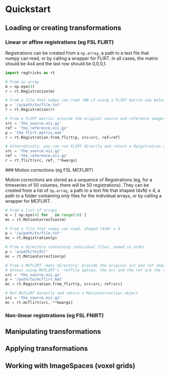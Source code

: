 # Quickstart 

## Loading or creating transformations

### Linear or affine registrations (eg FSL FLIRT)

Registrations can be created from a `np.array`, a path to a text file that numpy can read, or by calling a wrapper for FLIRT. In all cases, the matrix should be 4x4 and the last row should be 0,0,0,1. 

```python 
import regtricks as rt 

# From an array
m = np.eye(4)
r = rt.Registration(m)

# From a file that numpy can read (NB if using a FLIRT matrix see below example)
p = '/a/path/to/file.txt'
r = rt.Registration(r)

# From a FLIRT matrix: provide the original source and reference images 
src = 'the_source.nii.gz'
ref = 'the_reference.nii.gz'
p = 'the_flirt_matrix.mat'
r = rt.Registration.from_flirt(p, src=src, ref=ref)

# Alternatively, you can run FLIRT directly and return a Reigstration object
src = 'the_source.nii.gz'
ref = 'the_reference.nii.gz'
r = rt.flirt(src, ref, **kwargs)
```


### Motion corrections (eg FSL MCFLIRT)

Motion corrections are stored as a sequence of Registrations (eg, for a timeseries of 50 volumes, there will be 50 registrations). They can be created from a list of `np.array`, a path to a text file that shaped (4xN) x 4, a path to a folder containing *only* files for the individual arrays, or by calling a wrapper for MCFLIRT. 

```python 
# From a list of arrays
m = [ np.eye(4) for _ in range(10) ] 
mc = rt.MotionCorrection(m)

# From a file that numpy can read, shaped (4xN) x 4
p = '/a/path/to/file.txt'
mc = rt.Registration(p)

# From a directory containing individual files, named in order
p = 'a/path/to/dir'
mc = rt.MotionCorrection(p)

# From a MCFLIRT -mats directory: provide the original src and ref images
# Unless using MCFLIRT's -reffile option, the src and the ref are the same!
src = 'the_source.nii.gz'
p = '/path/to/mcflirt.mat'
mc = rt.Registration.from_flirt(p, src=src, ref=src)

# Run MCFLIRT directly and return a MotionCorrection object
src = 'the_source.nii.gz'
mc = rt.mcflirt(src, **kwargs)
```

### Non-linear registrations (eg FSL FNIRT)



## Manipulating transformations 


## Applying transformations


## Working with ImageSpaces (voxel grids)